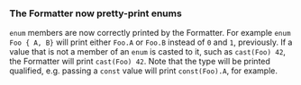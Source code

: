 ### The Formatter now pretty-print enums

`enum` members are now correctly printed by the Formatter.
For example `enum Foo { A, B}` will print either `Foo.A` or `Foo.B`
instead of `0` and `1`, previously.
If a value that is not a member of an `enum` is casted to it,
such as `cast(Foo) 42`, the Formatter will print `cast(Foo) 42`.
Note that the type will be printed qualified, e.g. passing a `const`
value will print `const(Foo).A`, for example.

